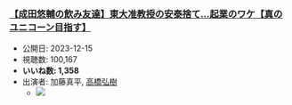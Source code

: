 ### [【成田悠輔の飲み友達】東大准教授の安泰捨て…起業のワケ【真のユニコーン目指す】](https://www.youtube.com/watch?v=m7KwPX9J0l4)
-   公開日: 2023-12-15
-   視聴数: 100,167
-   **いいね数: 1,358**
-   出演者: 加藤真平, [高橋弘樹](/rehacq_fan/people/高橋弘樹 "wikilink")
    - [![](https://img.youtube.com/vi/m7KwPX9J0l4/hqdefault.jpg)](https://www.youtube.com/watch?v=m7KwPX9J0l4)
